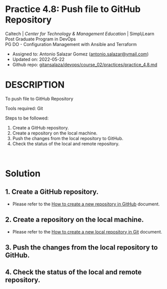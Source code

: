 # Practice 4.8: Push file to GitHub Repository

Caltech | _Center for Technology & Management Education_ | Simpl¡Learn <br/>
Post Graduate Program in DevOps <br/>
PG DO - Configuration Management with Ansible and Terraform <br/>

- Assigned to: Antonio Salazar Gomez ([antonio.salazar@ymail.com](mailto:antonio.salazar@ymail.com))
- Updated on:  2022-05-22 
- Github repo: [gitansalaza/devops/course_02/practices/practice_4.8.md](https://github.com/gitansalaza/devops/blob/main/course_02/practices/practice_4.8.md)

# DESCRIPTION
To push file to GitHub Repository

Tools required: Git

Steps to be followed:

1. Create a GitHub repository.
2. Create a repository on the local machine.
3. Push the changes from the local repository to GitHub.
4. Check the status of the local and remote repository.

<br/>

# Solution
## 1. Create a GitHub repository.
- Please refer to the [How to create a new repository in GitHub](https://github.com/gitansalaza/devops/blob/main/git_and_github/repository/create_a_new_repository_in_github.md) document.

## 2. Create a repository on the local machine.
- Please refer to the [How to create a new local repository in Git](https://github.com/gitansalaza/devops/tree/main/git_and_github/local_repository) document.

## 3. Push the changes from the local repository to GitHub.

## 4. Check the status of the local and remote repository.
